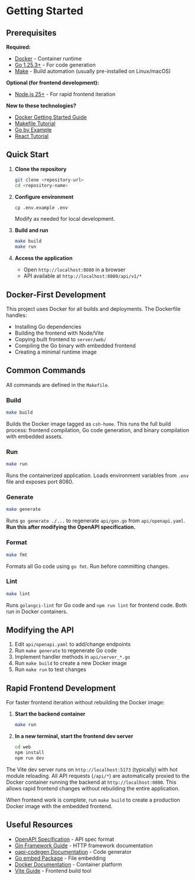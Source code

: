 # Getting Started

## Prerequisites

**Required:**
- [Docker](https://docs.docker.com/get-docker/) - Container runtime
- [Go 1.25.3+](https://go.dev/doc/install) - For code generation
- [Make](https://www.gnu.org/software/make/) - Build automation (usually pre-installed on Linux/macOS)

**Optional (for frontend development):**
- [Node.js 25+](https://nodejs.org/) - For rapid frontend iteration

**New to these technologies?**
- [Docker Getting Started Guide](https://docs.docker.com/get-started/)
- [Makefile Tutorial](https://makefiletutorial.com/)
- [Go by Example](https://gobyexample.com/)
- [React Tutorial](https://react.dev/learn)

## Quick Start

1. **Clone the repository**
   ```bash
   git clone <repository-url>
   cd <repository-name>
   ```

2. **Configure environment**
   ```bash
   cp .env.example .env
   ```
   Modify as needed for local development.

3. **Build and run**
   ```bash
   make build
   make run
   ```

4. **Access the application**
   - Open `http://localhost:8080` in a browser
   - API available at `http://localhost:8080/api/v1/*`

## Docker-First Development

This project uses Docker for all builds and deployments. The Dockerfile handles:
- Installing Go dependencies
- Building the frontend with Node/Vite
- Copying built frontend to `server/web/`
- Compiling the Go binary with embedded frontend
- Creating a minimal runtime image

## Common Commands

All commands are defined in the `Makefile`.

### Build
```bash
make build
```
Builds the Docker image tagged as `csh-home`. This runs the full build process: frontend compilation, Go code generation, and binary compilation with embedded assets.

### Run
```bash
make run
```
Runs the containerized application. Loads environment variables from `.env` file and exposes port 8080.

### Generate
```bash
make generate
```
Runs `go generate ./...` to regenerate `api/gen.go` from `api/openapi.yaml`. **Run this after modifying the OpenAPI specification.**

### Format
```bash
make fmt
```
Formats all Go code using `go fmt`. Run before committing changes.

### Lint
```bash
make lint
```
Runs `golangci-lint` for Go code and `npm run lint` for frontend code. Both run in Docker containers.

## Modifying the API

1. Edit `api/openapi.yaml` to add/change endpoints
2. Run `make generate` to regenerate Go code
3. Implement handler methods in `api/server_*.go`
4. Run `make build` to create a new Docker image
5. Run `make run` to test changes

## Rapid Frontend Development

For faster frontend iteration without rebuilding the Docker image:

1. **Start the backend container**
   ```bash
   make run
   ```

2. **In a new terminal, start the frontend dev server**
   ```bash
   cd web
   npm install
   npm run dev
   ```

The Vite dev server runs on `http://localhost:5173` (typically) with hot module reloading. All API requests (`/api/*`) are automatically proxied to the Docker container running the backend at `http://localhost:8080`. This allows rapid frontend changes without rebuilding the entire application.

When frontend work is complete, run `make build` to create a production Docker image with the embedded frontend.

## Useful Resources

- [OpenAPI Specification](https://swagger.io/specification/) - API spec format
- [Gin Framework Guide](https://gin-gonic.com/docs/) - HTTP framework documentation
- [oapi-codegen Documentation](https://github.com/oapi-codegen/oapi-codegen) - Code generator
- [Go embed Package](https://pkg.go.dev/embed) - File embedding
- [Docker Documentation](https://docs.docker.com/) - Container platform
- [Vite Guide](https://vitejs.dev/guide/) - Frontend build tool

